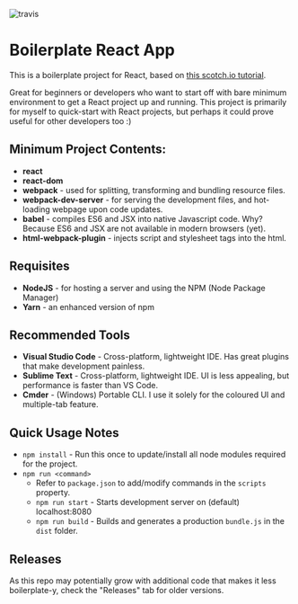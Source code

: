 ![travis](https://travis-ci.org/laxa88/Boilerplate-React-App.svg?branch=master)

# Boilerplate React App

This is a boilerplate project for React, based on [this scotch.io tutorial](https://scotch.io/tutorials/setup-a-react-environment-using-webpack-and-babel).

Great for beginners or developers who want to start off with bare minimum environment to get a React project up and running. This project is primarily for myself to quick-start with React projects, but perhaps it could prove useful for other developers too :)

## Minimum Project Contents:

- **react**
- **react-dom**
- **webpack** - used for splitting, transforming and bundling resource files.
- **webpack-dev-server** - for serving the development files, and hot-loading webpage upon code updates.
- **babel** - compiles ES6 and JSX into native Javascript code. Why? Because ES6 and JSX are not available in modern browsers (yet).
- **html-webpack-plugin** - injects script and stylesheet tags into the html.

## Requisites

- **NodeJS** - for hosting a server and using the NPM (Node Package Manager)
- **Yarn** - an enhanced version of npm

## Recommended Tools

- **Visual Studio Code** - Cross-platform, lightweight IDE. Has great plugins that make development painless.
- **Sublime Text** - Cross-platform, lightweight IDE. UI is less appealing, but performance is faster than VS Code.
- **Cmder** - (Windows) Portable CLI. I use it solely for the coloured UI and multiple-tab feature.

## Quick Usage Notes

- `npm install` - Run this once to update/install all node modules required for the project.
- `npm run <command>`
  - Refer to `package.json` to add/modify commands in the `scripts` property.
  - `npm run start` - Starts development server on (default) localhost:8080
  - `npm run build` - Builds and generates a production `bundle.js` in the `dist` folder.

## Releases

As this repo may potentially grow with additional code that makes it less boilerplate-y, check the "Releases" tab for older versions.